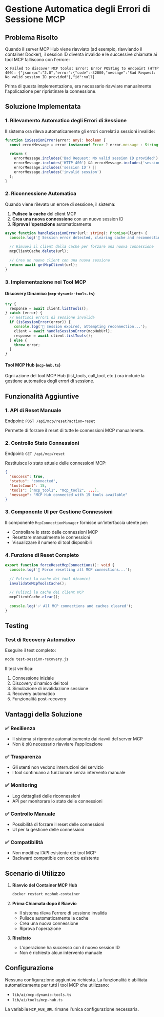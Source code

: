 # Gestione Automatica degli Errori di Sessione MCP

## Problema Risolto

Quando il server MCP Hub viene riavviato (ad esempio, riavviando il container Docker), il session ID diventa invalido e le successive chiamate ai tool MCP falliscono con l'errore:
```
❌ Failed to discover MCP tools: Error: Error POSTing to endpoint (HTTP 400): {"jsonrpc":"2.0","error":{"code":-32000,"message":"Bad Request: No valid session ID provided"},"id":null}
```

Prima di questa implementazione, era necessario riavviare manualmente l'applicazione per ripristinare la connessione.

## Soluzione Implementata

### 1. Rilevamento Automatico degli Errori di Sessione

Il sistema ora rileva automaticamente gli errori correlati a sessioni invalide:

```typescript
function isSessionError(error: any): boolean {
  const errorMessage = error instanceof Error ? error.message : String(error);
  
  return (
    errorMessage.includes('Bad Request: No valid session ID provided') ||
    errorMessage.includes('HTTP 400') && errorMessage.includes('session') ||
    errorMessage.includes('session ID') ||
    errorMessage.includes('invalid session')
  );
}
```

### 2. Riconnessione Automatica

Quando viene rilevato un errore di sessione, il sistema:

1. **Pulisce la cache** del client MCP
2. **Crea una nuova connessione** con un nuovo session ID
3. **Riprova l'operazione** automaticamente

```typescript
async function handleSessionError(url: string): Promise<Client> {
  console.log('🔄 Session error detected, clearing cache and reconnecting...');
  
  // Rimuovi il client dalla cache per forzare una nuova connessione
  mcpClientCache.delete(url);
  
  // Crea un nuovo client con una nuova sessione
  return await getMcpClient(url);
}
```

### 3. Implementazione nei Tool MCP

#### Discovery Dinamico (`mcp-dynamic-tools.ts`)

```typescript
try {
  response = await client.listTools();
} catch (error) {
  // Gestisci errori di sessione invalida
  if (isSessionError(error)) {
    console.log('🔄 Session expired, attempting reconnection...');
    client = await handleSessionError(mcpHubUrl);
    response = await client.listTools();
  } else {
    throw error;
  }
}
```

#### Tool MCP Hub (`mcp-hub.ts`)

Ogni azione del tool MCP Hub (list_tools, call_tool, etc.) ora include la gestione automatica degli errori di sessione.

## Funzionalità Aggiuntive

### 1. API di Reset Manuale

Endpoint: `POST /api/mcp/reset?action=reset`

Permette di forzare il reset di tutte le connessioni MCP manualmente.

### 2. Controllo Stato Connessioni

Endpoint: `GET /api/mcp/reset`

Restituisce lo stato attuale delle connessioni MCP:

```json
{
  "success": true,
  "status": "connected",
  "toolsCount": 15,
  "tools": ["mcp_tool1", "mcp_tool2", ...],
  "message": "MCP Hub connected with 15 tools available"
}
```

### 3. Componente UI per Gestione Connessioni

Il componente `McpConnectionManager` fornisce un'interfaccia utente per:
- Controllare lo stato delle connessioni MCP
- Resettare manualmente le connessioni
- Visualizzare il numero di tool disponibili

### 4. Funzione di Reset Completo

```typescript
export function forceResetMcpConnections(): void {
  console.log('🔄 Force resetting all MCP connections...');
  
  // Pulisci la cache dei tool dinamici
  invalidateMcpToolsCache();
  
  // Pulisci la cache dei client MCP
  mcpClientCache.clear();
  
  console.log('✅ All MCP connections and caches cleared');
}
```

## Testing

### Test di Recovery Automatico

Eseguire il test completo:
```bash
node test-session-recovery.js
```

Il test verifica:
1. Connessione iniziale
2. Discovery dinamico dei tool
3. Simulazione di invalidazione sessione
4. Recovery automatico
5. Funzionalità post-recovery

## Vantaggi della Soluzione

### ✅ **Resilienza**
- Il sistema si riprende automaticamente dai riavvii del server MCP
- Non è più necessario riavviare l'applicazione

### ✅ **Trasparenza**
- Gli utenti non vedono interruzioni del servizio
- I tool continuano a funzionare senza intervento manuale

### ✅ **Monitoring**
- Log dettagliati delle riconnessioni
- API per monitorare lo stato delle connessioni

### ✅ **Controllo Manuale**
- Possibilità di forzare il reset delle connessioni
- UI per la gestione delle connessioni

### ✅ **Compatibilità**
- Non modifica l'API esistente dei tool MCP
- Backward compatible con codice esistente

## Scenario di Utilizzo

1. **Riavvio del Container MCP Hub**
   ```bash
   docker restart mcphub-container
   ```

2. **Prima Chiamata dopo il Riavvio**
   - Il sistema rileva l'errore di sessione invalida
   - Pulisce automaticamente la cache
   - Crea una nuova connessione
   - Riprova l'operazione

3. **Risultato**
   - L'operazione ha successo con il nuovo session ID
   - Non è richiesto alcun intervento manuale

## Configurazione

Nessuna configurazione aggiuntiva richiesta. La funzionalità è abilitata automaticamente per tutti i tool MCP che utilizzano:
- `lib/ai/mcp-dynamic-tools.ts`
- `lib/ai/tools/mcp-hub.ts`

La variabile `MCP_HUB_URL` rimane l'unica configurazione necessaria.
